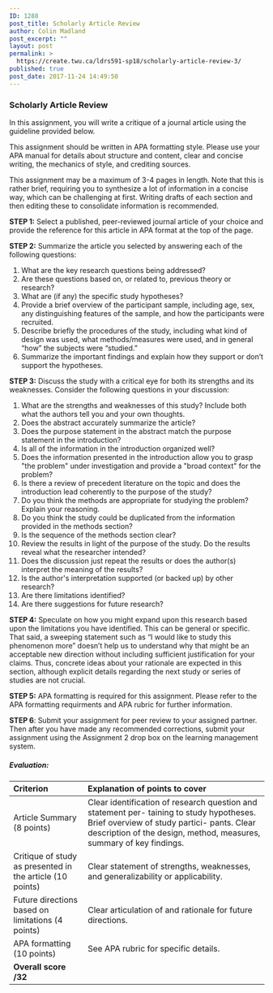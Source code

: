 ```yaml
---
ID: 1288
post_title: Scholarly Article Review
author: Colin Madland
post_excerpt: ""
layout: post
permalink: >
  https://create.twu.ca/ldrs591-sp18/scholarly-article-review-3/
published: true
post_date: 2017-11-24 14:49:50
---
```

### Scholarly Article Review

In this assignment, you will write a critique of a journal article using the guideline provided below.

This assignment should be written in APA formatting style. Please use your APA manual for details about structure and content, clear and concise writing, the mechanics of style, and crediting sources.

This assignment may be a maximum of 3-4 pages in length. Note that this is rather brief, requiring you to synthesize a lot of information in a concise way, which can be challenging at first. Writing drafts of each section and then editing these to consolidate information is recommended.

**STEP 1:** Select a published, peer-reviewed journal article of your choice and provide the reference for this article in APA format at the top of the page.

**STEP 2:** Summarize the article you selected by answering each of the following questions:

1. What are the key research questions being addressed?
2. Are these questions based on, or related to, previous theory or research?
3. What are (if any) the specific study hypotheses?
4. Provide a brief overview of the participant sample, including age, sex, any distinguishing features of the sample, and how the participants were recruited.
5. Describe briefly the procedures of the study, including what kind of design was used, what methods/measures were used, and in general “how” the subjects were “studied.”
6. Summarize the important findings and explain how they support or don’t support the hypotheses.

**STEP 3:** Discuss the study with a critical eye for both its strengths and its weaknesses. Consider the following questions in your discussion:

1. What are the strengths and weaknesses of this study? Include both what the authors tell you and your own thoughts.
2. Does the abstract accurately summarize the article?
3. Does the purpose statement in the abstract match the purpose statement in the introduction?
4. Is all of the information in the introduction organized well?
5. Does the information presented in the introduction allow you to grasp "the problem" under investigation and provide a "broad context" for the problem? 
6. Is there a review of precedent literature on the topic and does the introduction lead coherently to the purpose of the study?
7. Do you think the methods are appropriate for studying the problem?  Explain your reasoning.
8. Do you think the study could be duplicated from the information provided in the methods section?
9. Is the sequence of the methods section clear?
10. Review the results in light of the purpose of the study.  Do the results reveal what the researcher intended?
11. Does the discussion just repeat the results or does the author(s) interpret the meaning of the results?
12. Is the author's interpretation supported (or backed up) by other research?
13. Are there limitations identified?
14. Are there suggestions for future research? 

**STEP 4:** Speculate on how you might expand upon this research based upon the limitations you have identified. This can be general or specific. That said, a sweeping statement such as “I would like to study this phenomenon more” doesn’t help us to understand why that might be an acceptable new direction without including sufficient justification for your claims. Thus, concrete ideas about your rationale are expected in this section, although explicit details regarding the next study or series of studies are not crucial.

**STEP 5:** APA formatting is required for this assignment.  Please refer to the APA formatting requirments and APA rubric for further information.

**STEP 6**: Submit your assignment for peer review to your assigned partner.  Then after you have made any recommended corrections, submit your assignment using the Assignment 2 drop box on the learning management system.

##### Evaluation:

| Criterion | Explanation of points to cover |
| :--- | :--- |
| Article Summary (8 points) | Clear identification of research question and statement per- taining to study hypotheses.  Brief overview of study partici- pants.  Clear description of the design, method, measures,    summary of key findings. |
| Critique of study as presented in the article (10 points) | Clear statement of strengths, weaknesses, and generalizability or applicability. |
| Future directions based on limitations (4 points) | Clear articulation of and rationale for future directions. |
| APA formatting (10 points) | See APA rubric for specific details. |
| **Overall score   /32** |  |
